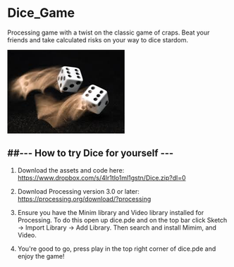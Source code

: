 # Dice_Game
Processing game with a twist on the classic game of craps. 
Beat your friends and take calculated risks on your way to dice stardom.

![Alt Dice](https://github.com/BenMiller3/Dice_Game/blob/master/dicer.jpg)

##--- How to try Dice for yourself ---
-----------------------------------------------------
1. Download the assets and code here: https://www.dropbox.com/s/4lr1tlo1ml1gstn/Dice.zip?dl=0
 
2. Download Processing version 3.0 or later: https://processing.org/download/?processing
 
3. Ensure you have the Minim library and Video library installed for Processing. To do this open up dice.pde and on the top bar click Sketch -> Import Library -> Add Library. Then search and install Mimim, and Video.
 
4. You're good to go, press play in the top right corner of dice.pde and enjoy the game!
